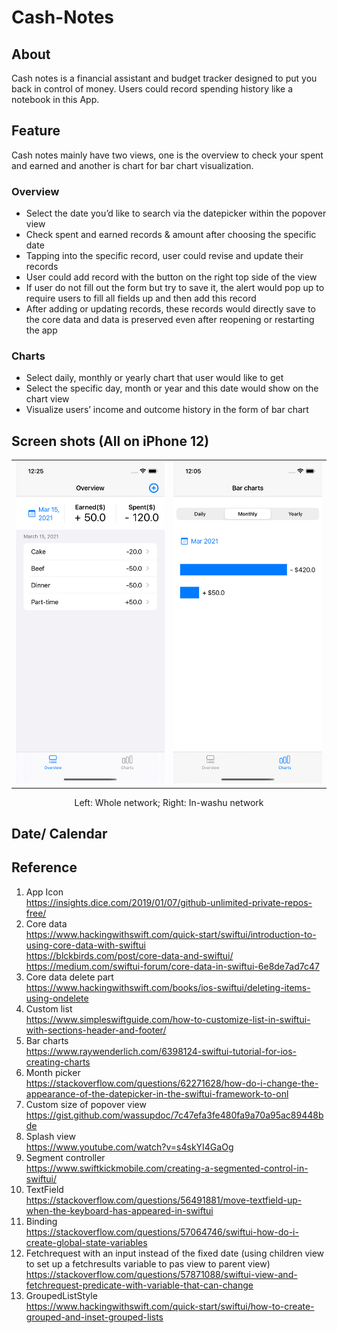 # Cash-Notes
## About
Cash notes is a financial assistant and budget tracker designed to put you back in control of money. Users could  record spending history like a notebook in this App.
## Feature
Cash notes mainly have two views, one is the overview to check your spent and earned and another is chart for bar chart visualization.
### Overview 
- Select the date you’d like to search via the datepicker within the popover view
- Check spent and earned records & amount after choosing the specific date
- Tapping into the specific record, user could revise and update their records
- User could add record with the button on the right top side of the view
- If user do not fill out the form but try to save it, the alert would pop up to require users to fill all fields up and then add this record
- After adding or updating records, these records would directly save to the core data and data is preserved even after reopening or restarting the app
### Charts
- Select daily, monthly or yearly chart that user would like to get
- Select the specific day, month or year and this date would show on the chart view
- Visualize users’ income and outcome history in the form of  bar chart
## Screen shots (All on iPhone 12)
<table>
    <tr>
      <td><center><img src="https://github.com/HzzzYJane/Cash-Notes/blob/main/Screenshots/Overview.png"/></center></td>
      <td><center><img src="https://github.com/HzzzYJane/Cash-Notes/blob/main/Screenshots/Charts.png"/></center></td>
    </tr>
</table>
<p align="center">Left: Whole network; Right: In-washu network</p>


## Date/ Calendar

## Reference
1. App Icon <br/>
https://insights.dice.com/2019/01/07/github-unlimited-private-repos-free/
2. Core data <br/>
https://www.hackingwithswift.com/quick-start/swiftui/introduction-to-using-core-data-with-swiftui<br/>
https://blckbirds.com/post/core-data-and-swiftui/<br/>
https://medium.com/swiftui-forum/core-data-in-swiftui-6e8de7ad7c47<br/>
3. Core data delete part <br/> 
https://www.hackingwithswift.com/books/ios-swiftui/deleting-items-using-ondelete
4. Custom list <br/>
https://www.simpleswiftguide.com/how-to-customize-list-in-swiftui-with-sections-header-and-footer/
5. Bar charts<br/>
https://www.raywenderlich.com/6398124-swiftui-tutorial-for-ios-creating-charts
6. Month picker<br/>
https://stackoverflow.com/questions/62271628/how-do-i-change-the-appearance-of-the-datepicker-in-the-swiftui-framework-to-onl
7. Custom size of popover view<br/>
https://gist.github.com/wassupdoc/7c47efa3fe480fa9a70a95ac89448bde
8. Splash view<br/>
https://www.youtube.com/watch?v=s4skYI4GaOg
9. Segment controller <br/>
https://www.swiftkickmobile.com/creating-a-segmented-control-in-swiftui/
10. TextField<br/>
https://stackoverflow.com/questions/56491881/move-textfield-up-when-the-keyboard-has-appeared-in-swiftui
11. Binding <br/>
https://stackoverflow.com/questions/57064746/swiftui-how-do-i-create-global-state-variables
12. Fetchrequest with an input instead of the fixed date (using children view to set up a fetchresults variable to pas view to parent view) <br/>
https://stackoverflow.com/questions/57871088/swiftui-view-and-fetchrequest-predicate-with-variable-that-can-change
13. GroupedListStyle <br/>
https://www.hackingwithswift.com/quick-start/swiftui/how-to-create-grouped-and-inset-grouped-lists

